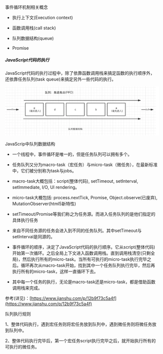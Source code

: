 事件循环机制相关概念

* 执行上下文\(Execution context\)

* 函数调用栈\(call stack\)

* 队列数据结构\(queue\)

* Promise

##### JavaScript代码的执行

JavaScript代码的执行过程中，除了依靠函数调用栈来搞定函数的执行顺序外，还依靠任务队列\(task queue\)来搞定另外一些代码的执行。

![](/assets/import.png)

JavaScrip中队列数据结构

* 一个线程中，事件循环是唯一的，但是任务队列可以拥有多个。
* 任务队列又分为macro-task（宏任务）与micro-task（微任务），在最新标准中，它们被分别称为task与jobs。
* macro-task大概包括：script\(整体代码\), setTimeout, setInterval, setImmediate, I/O, UI rendering。
* micro-task大概包括: process.nextTick, Promise, Object.observe\(已废弃\), MutationObserver\(html5新特性\)
* setTimeout/Promise等我们称之为任务源。而进入任务队列的是他们指定的具体执行任务
* 来自不同任务源的任务会进入到不同的任务队列。其中setTimeout与setInterval是同源的。
* 事件循环的顺序，决定了JavaScript代码的执行顺序。它从script\(整体代码\)开始第一次循环。之后全局上下文进入函数调用栈。直到调用栈清空\(只剩全局\)，然后执行所有的micro-task。当所有可执行的micro-task执行完毕之后。循环再次从macro-task开始，找到其中一个任务队列执行完毕，然后再执行所有的micro-task，这样一直循环下去。

* 其中每一个任务的执行，无论是macro-task还是micro-task，都是借助函数调用栈来完成。

参考\(详见\)：[https://www.jianshu.com/p/12b9f73c5a4f](https://www.jianshu.com/p/12b9f73c5a4f)

队列执行规则

1、整体代码执行，遇到宏任务则将宏任务放到队列中，遇到微任务则将微任务放到队列中。

2、整体代码执行完毕后，第一个宏任务script执行完毕之后，就开始执行所有的可执行的微任务。

